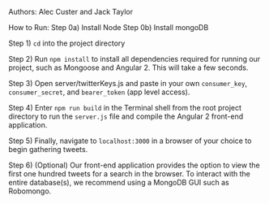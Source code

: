 Authors: Alec Custer and Jack Taylor

How to Run:
Step 0a) Install Node
Step 0b) Install mongoDB

Step 1) ```cd``` into the project directory

Step 2) Run ```npm install``` to install all dependencies required for running our project, such as Mongoose and Angular 2. This will take a few seconds.

Step 3) Open server/twitterKeys.js and paste in your own ```consumer_key```, ```consumer_secret```, and ```bearer_token``` (app level access).

Step 4) Enter ```npm run build``` in the Terminal shell from the root project directory to run the ```server.js``` file and compile the Angular 2 front-end application.

Step 5) Finally, navigate to ```localhost:3000``` in a browser of your choice to begin gathering tweets.

Step 6) (Optional) Our front-end application provides the option to view the first one hundred tweets for a search in the browser. To interact with the entire database(s), we recommend using a MongoDB GUI such as Robomongo.

